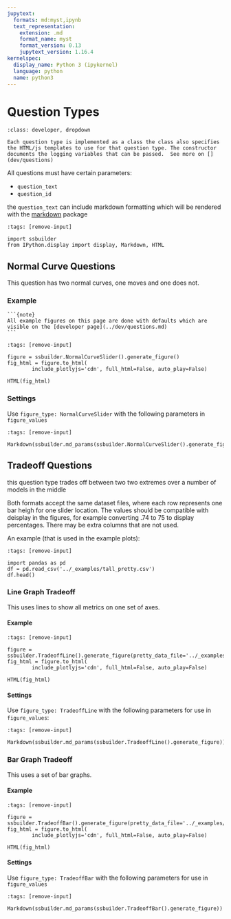 ```yaml
---
jupytext:
  formats: md:myst,ipynb
  text_representation:
    extension: .md
    format_name: myst
    format_version: 0.13
    jupytext_version: 1.16.4
kernelspec:
  display_name: Python 3 (ipykernel)
  language: python
  name: python3
---
```


# Question Types 

```{admonition} Question Implementation
:class: developer, dropdown

Each question type is implemented as a class the class also specifies the HTML/js templates to use for that question type. The constructor documents the logging variables that can be passed.  See more on [](dev/questions)
```

All questions must have certain parameters:
- `question_text`
- `question_id`

the `question_text` can include markdown formatting which will be rendered with the [markdown](https://pypi.org/project/Markdown/) package

```{code-cell} ipython3
:tags: [remove-input]

import ssbuilder
from IPython.display import display, Markdown, HTML
```

## Normal Curve Questions

This question has two normal curves, one moves and one does not. 

### Example

````{margin}
```{note}
All example figures on this page are done with defaults which are visible on the [developer page](../dev/questions.md)
```
````

```{code-cell} ipython3
:tags: [remove-input]

figure = ssbuilder.NormalCurveSlider().generate_figure()
fig_html = figure.to_html(
        include_plotlyjs='cdn', full_html=False, auto_play=False)

HTML(fig_html)
```

### Settings 

Use `figure_type: NormalCurveSlider` with the following parameters in `figure_values`

```{code-cell} ipython3
:tags: [remove-input]

Markdown(ssbuilder.md_params(ssbuilder.NormalCurveSlider().generate_figure))
```

## Tradeoff Questions

this question type trades off between two two extremes over a number of models in the middle

Both formats accept the same dataset files, where each  row represents one bar heigh for one slider location. 
The values should be compatible with deisplay in the figures, for example converting .74 to 75 to display percentages. There may be extra columns that are not used. 

An example (that is used in the example plots):

```{code-cell} ipython3
:tags: [remove-input]

import pandas as pd
df = pd.read_csv('../_examples/tall_pretty.csv')
df.head()
```

### Line Graph Tradeoff 

This uses lines to show all metrics on one set of axes. 

#### Example

```{code-cell} ipython3
:tags: [remove-input]

figure = ssbuilder.TradeoffLine().generate_figure(pretty_data_file='../_examples/tall_pretty.csv',default_selection=40)
fig_html = figure.to_html(
        include_plotlyjs='cdn', full_html=False, auto_play=False)

HTML(fig_html)
```

#### Settings
Use `figure_type: TradeoffLine` with the following parameters for use in `figure_values`:

```{code-cell} ipython3
:tags: [remove-input]

Markdown(ssbuilder.md_params(ssbuilder.TradeoffLine().generate_figure))
```

<!-- edit in docstring -->
### Bar Graph Tradeoff 

This uses a set of bar graphs.

#### Example

```{code-cell} ipython3
:tags: [remove-input]

figure = ssbuilder.TradeoffBar().generate_figure(pretty_data_file='../_examples/tall_pretty.csv',default_selection=18)
fig_html = figure.to_html(
        include_plotlyjs='cdn', full_html=False, auto_play=False)

HTML(fig_html)
```

#### Settings
Use `figure_type: TradeoffBar` with the following parameters for use in `figure_values`

```{code-cell} ipython3
:tags: [remove-input]

Markdown(ssbuilder.md_params(ssbuilder.TradeoffBar().generate_figure))
```

```{code-cell} ipython3

```

```{code-cell} ipython3

```

